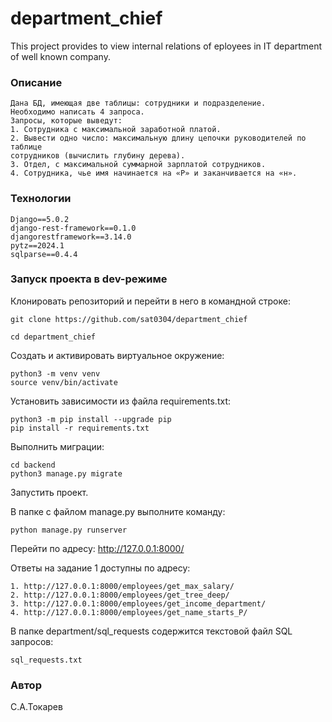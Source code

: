 # department_chief
This project provides to view internal relations of eployees in IT department of well known company.

### Описание
```
Дана БД, имеющая две таблицы: сотрудники и подразделение.
Необходимо написать 4 запроса.
3апросы, которые выведут:
1. Сотрудника с максимальной заработной платой.
2. Вывести одно число: максимальную длину цепочки руководителей по таблице
сотрудников (вычислить глубину дерева).
3. Отдел, с максимальной суммарной зарплатой сотрудников.
4. Сотрудника, чье имя начинается на «Р» и заканчивается на «н».
```
### Технологии
```
Django==5.0.2
django-rest-framework==0.1.0
djangorestframework==3.14.0
pytz==2024.1
sqlparse==0.4.4

```
### Запуск проекта в dev-режиме
Клонировать репозиторий и перейти в него в командной строке:
```
git clone https://github.com/sat0304/department_chief

cd department_chief
```
Cоздать и активировать виртуальное окружение:
```
python3 -m venv venv
source venv/bin/activate
```
Установить зависимости из файла requirements.txt:
```
python3 -m pip install --upgrade pip
pip install -r requirements.txt
```
Выполнить миграции:
```
cd backend
python3 manage.py migrate
```
Запустить проект.

В папке с файлом manage.py выполните команду:
```
python manage.py runserver
```
Перейти по адресу:
http://127.0.0.1:8000/

Ответы на задание 1 доступны по адресу:
```
1. http://127.0.0.1:8000/employees/get_max_salary/
2. http://127.0.0.1:8000/employees/get_tree_deep/
3. http://127.0.0.1:8000/employees/get_income_department/
4. http://127.0.0.1:8000/employees/get_name_starts_P/
```
В папке department/sql_requests
содержится текстовой файл SQL запросов:
```
sql_requests.txt
```
### Автор
С.А.Токарев
